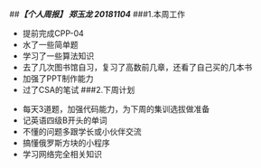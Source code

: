 ##***【个人周报】 郑玉龙 20181104***
###1.本周工作
+ 提前完成CPP-04
+ 水了一些简单题
+ 学习了一些算法知识
+ 去了几次图书馆自习，复习了高数前几章，还看了自己买的几本书
+ 加强了PPT制作能力
+ 过了CSA的笔试
###2.下周计划
- 每天3道题，加强代码能力，为下周的集训选拔做准备
- 记英语四级B开头的单词
- 不懂的问题多跟学长或小伙伴交流
- 搞懂俄罗斯方块的小程序
- 学习网络完全相关知识
